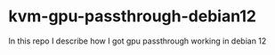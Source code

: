 # kvm-gpu-passthrough-debian12
In this repo I describe how I got gpu passthrough working in debian 12
